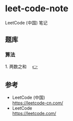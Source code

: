 # leet-code-note #

LeetCode (中国) 笔记

## <a id="problemSet"></a>题库 ##

### <a id="problemSet.algorithm"></a>算法 ###

1\. <a id="problemSet.algorithm.twoSum"></a>两数之和 &nbsp;&nbsp;&nbsp;&nbsp;[:point_right:][problemSet.algorithm.twoSum]

## 参考 ##

* LeetCode (中国)  
  <https://leetcode-cn.com/>
* LeetCode  
  <https://leetcode.com/>

<!-- 链接 开始 -->
[problemSet.algorithm.twoSum]: problemSet/algorithm/twoSum.md#twoSum "两数之和"
<!-- 链接 结束 -->